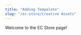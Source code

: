 ```yaml
---
title: "Adding Tempalate"
slug: "/ec-store/Creative Assets"
---
```


Welcome to the EC Store page!

